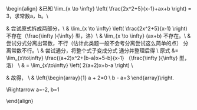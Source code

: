 \begin{align}
&已知 \lim_{x \to \infty} \left( \frac{2x^2+5}{x-1}+ax+b \right) = 3，求常数a，b。\\

& 尝试原式拆成两部分，\\
& \lim_{x \to \infty} \left( \frac{2x^2+5}{x-1} \right) 不存在（\frac{\infty }{\infty} 型，洛）\\
& \lim_{x \to \infty} (ax+b) 不存在。\\
& 尝试分式分离出常数，不行（估计此类题一般不会考分离尝试这么简单的点） 分离常数不行。\\
& 尝试通分，将整个式子变成分式 通分并整理后得 \\
 原式 &= \lim_{x\to\infty}  \frac{(a+2)x^2+(b-a)x+5-b}{x-1}  （\frac{\infty }{\infty} 型，洛） \\
& = \lim_{x\to\infty} \left( 2(a+2)x+b-a \right)  \\

& 故得， \\
& \left\{\begin{array}{1}
a + 2=0 \\
b - a=3 
\end{array}\right.

\Rightarrow a=-2, b=1

\end{align}

